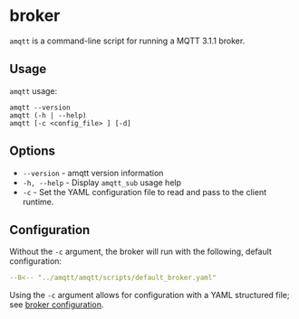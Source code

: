 # broker

`amqtt` is a command-line script for running a MQTT 3.1.1 broker.

## Usage

`amqtt` usage:

```
amqtt --version
amqtt (-h | --help)
amqtt [-c <config_file> ] [-d]
```

## Options

- `--version` - amqtt version information
- `-h, --help` - Display `amqtt_sub` usage help
- `-c` - Set the YAML configuration file to read and pass to the client runtime.

## Configuration

Without the `-c` argument, the broker will run with the following, default configuration:

```yaml
--8<-- "../amqtt/amqtt/scripts/default_broker.yaml"
```

Using the `-c` argument allows for configuration with a YAML structured file; see [broker configuration](broker_config.md). 
